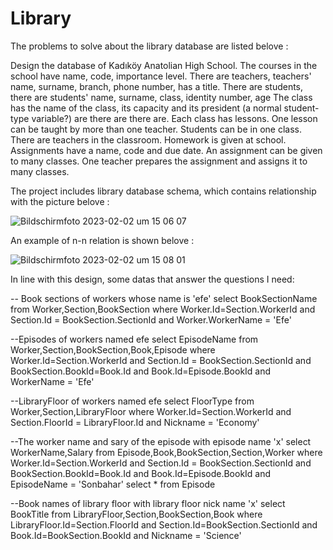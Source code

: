 # Library

The problems to solve about the library database are listed belove : 

Design the database of Kadıköy Anatolian High School.
  The courses in the school have name, code, importance level.
  There are teachers, teachers' name, surname, branch, phone number, has a title.
  There are students, there are students' name, surname, class, identity number, age
  The class has the name of the class, its capacity and its president (a normal student-type
  variable?) are there are there are.
  Each class has lessons.
  One lesson can be taught by more than one teacher.
  Students can be in one class.
  There are teachers in the classroom.
  Homework is given at school. Assignments have a name, code and due date. 
  An assignment can be given to many classes. One teacher prepares the assignment and assigns it to many classes.


The project includes library database schema, which contains relationship with the picture belove : 

![Bildschirmfoto 2023-02-02 um 15 06 07](https://user-images.githubusercontent.com/120198895/216320235-17827208-4860-4e36-a536-8624ce033416.png)

An example of n-n relation is shown belove : 

![Bildschirmfoto 2023-02-02 um 15 08 01](https://user-images.githubusercontent.com/120198895/216320583-ef302a9a-a14e-4fff-80a5-f130c92d1f43.png)

In line with this design, some datas that answer the questions I need:

-- Book sections of workers whose name is 'efe'
select BookSectionName from Worker,Section,BookSection
where Worker.Id=Section.WorkerId
and Section.Id = BookSection.SectionId
and Worker.WorkerName = 'Efe'



--Episodes of workers named efe
select EpisodeName 
from Worker,Section,BookSection,Book,Episode
where Worker.Id=Section.WorkerId
and Section.Id = BookSection.SectionId
and BookSection.BookId=Book.Id
and Book.Id=Episode.BookId
and WorkerName = 'Efe' 

--LibraryFloor of workers named efe 
select FloorType from Worker,Section,LibraryFloor
where Worker.Id=Section.WorkerId
and Section.FloorId = LibraryFloor.Id
and Nickname = 'Economy'

--The worker name and sary of the episode with episode name 'x'
select WorkerName,Salary from Episode,Book,BookSection,Section,Worker
where Worker.Id=Section.WorkerId
and Section.Id = BookSection.SectionId
and BookSection.BookId=Book.Id
and Book.Id=Episode.BookId
and EpisodeName = 'Sonbahar'
select * from Episode

--Book names of library floor with library floor nick name 'x'
select BookTitle from LibraryFloor,Section,BookSection,Book
where LibraryFloor.Id=Section.FloorId
and Section.Id=BookSection.SectionId
and Book.Id=BookSection.BookId
and Nickname = 'Science'
